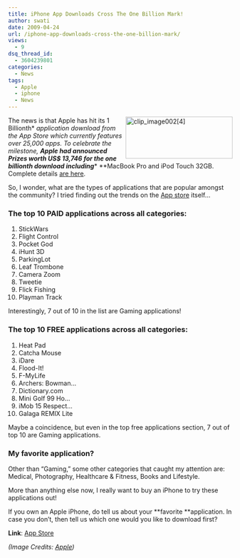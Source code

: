 ```yaml
---
title: iPhone App Downloads Cross The One Billion Mark!
author: swati
date: 2009-04-24
url: /iphone-app-downloads-cross-the-one-billion-mark/
views:
  - 9
dsq_thread_id:
  - 3604239801
categories:
  - News
tags:
  - Apple
  - iphone
  - News
---
```

<img class="wp-image-53152" style="margin-left: 0px;margin-right: 0px" src="http://cdn.devilsworkshop.org/files/2009/04/clip-image0024.jpg" border="0" alt="clip_image002[4]" hspace="12" width="240" height="94" align="right" />The news is that Apple has hit its 1 Billionth* *application download from the App Store which currently features over 25,000 apps. To celebrate the milestone, **Apple had announced Prizes worth US$ 13,746 for the one billionth download including**** **MacBook Pro and iPod Touch 32GB. Complete details <a href="http://www.apple.com/itunes/billion-app-countdown/rules.html" onclick="_gaq.push(['_trackEvent', 'outbound-article', 'http://www.apple.com/itunes/billion-app-countdown/rules.html', 'are here']);" >are here</a>.

So, I wonder, what are the types of applications that are popular amongst the community? I tried finding out the trends on the <a href="http://store.apple.com/us" onclick="_gaq.push(['_trackEvent', 'outbound-article', 'http://store.apple.com/us', 'App store']);" >App store</a> itself&#8230;

### The top 10 PAID applications across all categories:

  1. StickWars
  2. Flight Control
  3. Pocket God
  4. iHunt 3D
  5. ParkingLot
  6. Leaf Trombone
  7. Camera Zoom
  8. Tweetie
  9. Flick Fishing
 10. Playman Track

Interestingly, 7 out of 10 in the list are Gaming applications!

### The top 10 FREE applications across all categories:

  1. Heat Pad
  2. Catcha Mouse
  3. iDare
  4. Flood-It!
  5. F-MyLife
  6. Archers: Bowman&#8230;
  7. Dictionary.com
  8. Mini Golf 99 Ho&#8230;
  9. iMob 15 Respect&#8230;
 10. Galaga REMIX Lite

Maybe a coincidence, but even in the top free applications section, 7 out of top 10 are Gaming applications.

### My favorite application?

Other than “Gaming,” some other categories that caught my attention are: Medical, Photography, Healthcare & Fitness, Books and Lifestyle.

More than anything else now, I really want to buy an iPhone to try these applications out!

If you own an Apple iPhone, do tell us about your **favorite **application. In case you don’t, then tell us which one would you like to download first?

**Link**: <a href="http://www.apple.com/iphone/appstore/" onclick="_gaq.push(['_trackEvent', 'outbound-article', 'http://www.apple.com/iphone/appstore/', 'App Store']);" >App Store</a>

*(Image Credits: <a href="http://www.apple.com/" onclick="_gaq.push(['_trackEvent', 'outbound-article', 'http://www.apple.com/', 'Apple']);" >Apple</a>)*
